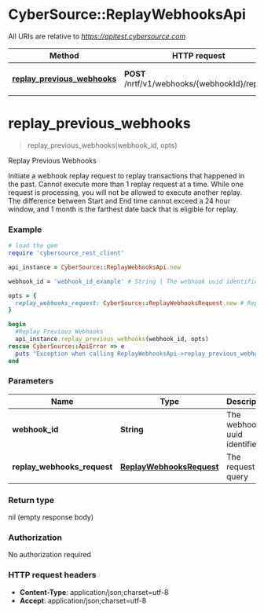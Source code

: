 # CyberSource::ReplayWebhooksApi

All URIs are relative to *https://apitest.cybersource.com*

Method | HTTP request | Description
------------- | ------------- | -------------
[**replay_previous_webhooks**](ReplayWebhooksApi.md#replay_previous_webhooks) | **POST** /nrtf/v1/webhooks/{webhookId}/replays | Replay Previous Webhooks


# **replay_previous_webhooks**
> replay_previous_webhooks(webhook_id, opts)

Replay Previous Webhooks

Initiate a webhook replay request to replay transactions that happened in the past.  Cannot execute more than 1 replay request at a time. While one request is processing, you will not be allowed to execute another replay.  The difference between Start and End time cannot exceed a 24 hour window, and 1 month is the farthest date back that is eligible for replay. 

### Example
```ruby
# load the gem
require 'cybersource_rest_client'

api_instance = CyberSource::ReplayWebhooksApi.new

webhook_id = 'webhook_id_example' # String | The webhook uuid identifier.

opts = { 
  replay_webhooks_request: CyberSource::ReplayWebhooksRequest.new # ReplayWebhooksRequest | The request query
}

begin
  #Replay Previous Webhooks
  api_instance.replay_previous_webhooks(webhook_id, opts)
rescue CyberSource::ApiError => e
  puts "Exception when calling ReplayWebhooksApi->replay_previous_webhooks: #{e}"
end
```

### Parameters

Name | Type | Description  | Notes
------------- | ------------- | ------------- | -------------
 **webhook_id** | **String**| The webhook uuid identifier. | 
 **replay_webhooks_request** | [**ReplayWebhooksRequest**](ReplayWebhooksRequest.md)| The request query | [optional] 

### Return type

nil (empty response body)

### Authorization

No authorization required

### HTTP request headers

 - **Content-Type**: application/json;charset=utf-8
 - **Accept**: application/json;charset=utf-8



